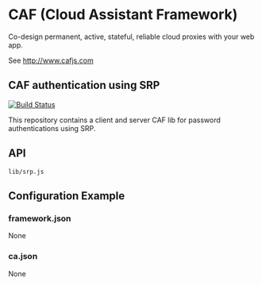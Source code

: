# CAF (Cloud Assistant Framework)

Co-design permanent, active, stateful, reliable cloud proxies with your web app.

See http://www.cafjs.com 

## CAF authentication using SRP

[![Build Status](http://ci.cafjs.com/github.com/cafjs/caf_srp/status.svg?branch=master)](http://ci.cafjs.com/github.com/cafjs/caf_srp)


This repository contains a client and server CAF lib for password authentications using SRP.

## API

    lib/srp.js
 
## Configuration Example

### framework.json

None


### ca.json

None
        
            
 
